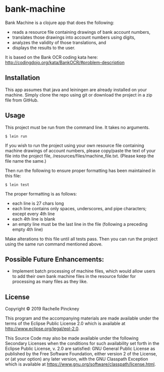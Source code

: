 # bank-machine

Bank Machine is a clojure app that does the following:
 - reads a resource file containing drawings of bank account numbers,
 - translates those drawings into account numbers using digits,
 - analyzes the validity of those translations, and
 - displays the results to the user.

It is based on the Bank OCR coding kata here:
http://codingdojo.org/kata/BankOCR/#problem-description 

## Installation

This app assumes that java and leiningen are already installed on your machine.
Simply clone the repo using git or download the project in a zip file from GitHub.

## Usage

This project must be run from the command line. It takes no arguments. 

    $ lein run
    
If you wish to run the project using your own resource file containing machine drawings
of account numbers, please copy/paste the text of your file into the project file,
/resources/files/machine_file.txt. (Please keep the file name the same.)

Then run the following to ensure proper formatting has been maintained in this file:

    $ lein test
    
The proper formatting is as follows:
 - each line is 27 chars long
 - each line contains only spaces, underscores, and pipe characters; except every 4th line
 - each 4th line is blank
 - an empty line must be the last line in the file (following a preceding empty 4th line)
 
Make alterations to this file until all tests pass. Then you can run the project using the same
run command mentioned above.

## Possible Future Enhancements:

 - Implement batch processing of machine files, which would allow users to add their own bank
 machine files in the resource folder for processing as many files as they like. 
 

## License

Copyright © 2019 Rachelle Pinckney

This program and the accompanying materials are made available under the
terms of the Eclipse Public License 2.0 which is available at
http://www.eclipse.org/legal/epl-2.0.

This Source Code may also be made available under the following Secondary
Licenses when the conditions for such availability set forth in the Eclipse
Public License, v. 2.0 are satisfied: GNU General Public License as published by
the Free Software Foundation, either version 2 of the License, or (at your
option) any later version, with the GNU Classpath Exception which is available
at https://www.gnu.org/software/classpath/license.html.
